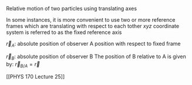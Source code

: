 Relative motion of two particles using translating axes

In some instances, it is more convenient to use two or more reference frames which are translating with respect to each tother
	$xyz$ coordinate system is referred to as the fixed reference axis

$\vec{r}_A$: absolute position of observer A
	position with respect to fixed frame

$\vec{r}_B$: absolute position of observer B
The position of B relative to A is given by:
	$\vec{r}_{B/A} = \vec{r}$



[[PHYS 170 Lecture 25]]
